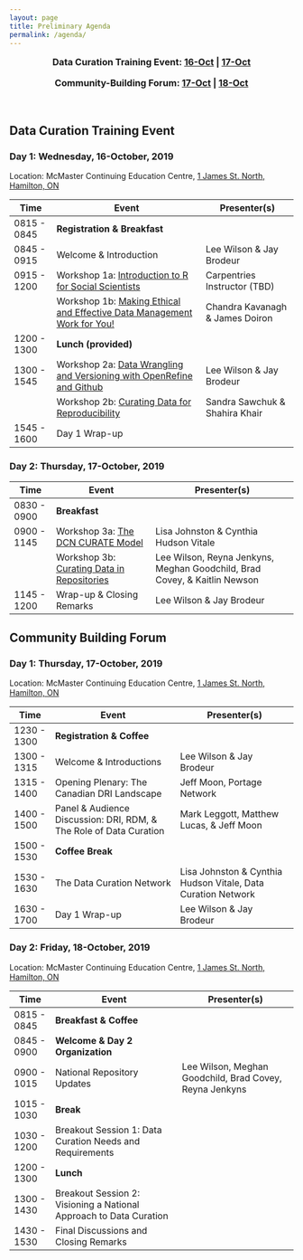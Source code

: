 ```yaml
---
layout: page
title: Preliminary Agenda
permalink: /agenda/
---
```

<!--
<p style="text-align:center; font-size:1.15em;"><a href="#day-1">Day 1: Data Curation Training Event</a> |
<a href="#day-2">Day 2: Data Curation Training Event</a></p>
<p style="text-align:center; font-size:1.15em;"><a href="#day-2a">Day 1: Community-Building Forum</a> |
<a href="#day-3">Day 2: Community-Building Forum</a></p>
<br />
-->

<p style="text-align:center; font-size:1.15em; font-weight: bold">Data Curation Training Event: <a href="#day-1">16-Oct</a> |
<a href="#day-2">17-Oct</a></p>
<p style="text-align:center; font-size:1.15em; font-weight: bold">Community-Building Forum: <a href="#day-2a">17-Oct</a> |
<a href="#day-3">18-Oct</a></p>
<br />

## Data Curation Training Event

<h3 id="day-1">Day 1: Wednesday, 16-October, 2019</h3>

<p class="post-meta">Location: McMaster Continuing Education Centre, <a href="https://goo.gl/maps/5kK3S6DEB4SJ8SYV8">1 James St. North, Hamilton, ON</a></p>

<table class="one">
  <thead>
    <tr>
	<th class="time">Time</th>
	<th class="session">Event</th>
	<th class="name">Presenter(s)</th>
    </tr>
  </thead>	
<tbody>
    <tr>
	<td>0815 - 0845</td>
	<td><strong>Registration & Breakfast</strong></td>
	    <td></td>
    </tr>
    <tr>
        <td>0845 - 0915</td>
        <td>Welcome & Introduction</td>
	<td>Lee Wilson & Jay Brodeur</td>
    </tr>
    <tr>
    	<td>0915 - 1200</td>
    	<td>Workshop 1a: <a href="../program#workshop-1a-introduction-to-r-for-social-scientists">Introduction to R for Social Scientists</a></td>
    	<td>Carpentries Instructor (TBD)</td>
    </tr>
    <tr>
    	<td></td>
    	<td>Workshop 1b: <a href="../program#workshop-1b-making-ethical-and-effective-data-management-work-for-you">Making Ethical and Effective Data Management Work for You!</a></td>
    	<td>Chandra Kavanagh & James Doiron</td>
    </tr>
    <tr>
	 <td>1200 - 1300</td>
	 <td><strong>Lunch (provided)</strong></td>
	 <td></td>
    </tr>
    <tr>	
	<td>1300 - 1545</td>
    	<td>Workshop 2a: <a href="../program#workshop-2a-data-wrangling-and-versioning-with-openrefine-and-github">Data Wrangling and Versioning with OpenRefine and Github</a></td>
    	<td>Lee Wilson & Jay Brodeur</td>
    </tr>
    <tr>	
	<td></td>
    	<td>Workshop 2b: <a href="../program#workshop-2b-curating-data-for-reproducibility">Curating Data for Reproducibility</a></td>
    	<td>Sandra Sawchuk & Shahira Khair</td>
    </tr>
    <tr>
        <td>1545 - 1600</td>
        <td>Day 1 Wrap-up</td>
	<td></td>
    </tr>	
</tbody>
</table>
    
    
<h3 id="day-2">Day 2: Thursday, 17-October, 2019</h3>


<table class="one">
  <thead>
    <tr>
	<th class="time">Time</th>
	<th class="session">Event</th>
	<th class="name">Presenter(s)</th>
    </tr>
  </thead>	
<tbody>
    <tr>
	<td>0830 - 0900</td>
	<td><strong>Breakfast</strong></td>
	<td></td>
    </tr>
    <tr>
    	<td>0900 - 1145</td>
	<td>Workshop 3a: <a href="../program#workshop-3a-the-dcn-curate-model">The DCN CURATE Model</a></td>
    	<td>Lisa Johnston & Cynthia Hudson Vitale</td>
    </tr>
    <tr>
    	<td></td>
    	<td>Workshop 3b: <a href="../program#workshop-3b-curating-data-in-repositories">Curating Data in Repositories</a></td>
    	<td>Lee Wilson, Reyna Jenkyns, Meghan Goodchild, Brad Covey, & Kaitlin Newson</td>
    </tr>
    <tr>
	 <td>1145 - 1200</td>
	 <td>Wrap-up & Closing Remarks</td>
    	 <td>Lee Wilson & Jay Brodeur</td>
    </tr>
</tbody>
</table>


## <a name="community-building-forum"></a> Community Building Forum

<h3 id="day-2a">Day 1: Thursday, 17-October, 2019</h3>
<p class="post-meta">Location: McMaster Continuing Education Centre, <a href="https://goo.gl/maps/5kK3S6DEB4SJ8SYV8">1 James St. North, Hamilton, ON</a></p>

<table class="one">
  <thead>
    <tr>
	<th class="time">Time</th>
	<th class="session">Event</th>
	<th class="name">Presenter(s)</th>
    </tr>
  </thead>	
<tbody>
    <tr>
	<td>1230 - 1300</td>
	<td><strong>Registration & Coffee</strong></td>
	<td></td>
    </tr>
    <tr>
        <td>1300 - 1315</td>
        <td>Welcome & Introductions</td>
	<td>Lee Wilson & Jay Brodeur</td>
    </tr>
    <tr>
    	<td>1315 - 1400</td>
    	<td>Opening Plenary: The Canadian DRI Landscape</td>
    	<td>Jeff Moon, Portage Network</td>
    </tr>
    <tr>
    	<td>1400 - 1500</td>
    	<td>Panel & Audience Discussion: DRI, RDM, & The Role of Data Curation</td>
    	<td>Mark Leggott, Matthew Lucas, & Jeff Moon</td>
    </tr>
    <tr>
	 <td>1500 - 1530</td>
	 <td><strong>Coffee Break</strong></td>
	 <td></td>
    </tr>
    <tr>	
	<td>1530 - 1630</td>
    	<td>The Data Curation Network</td>
    	<td>Lisa Johnston & Cynthia Hudson Vitale, Data Curation Network</td>
    </tr>
    <tr>	
	<td>1630 - 1700</td>
    	<td>Day 1 Wrap-up</td>
    	<td>Lee Wilson & Jay Brodeur</td>
    </tr>
</tbody>
</table>


<h3 id="day-3">Day 2: Friday, 18-October, 2019</h3>
<p class="post-meta">Location: McMaster Continuing Education Centre, <a href="https://goo.gl/maps/5kK3S6DEB4SJ8SYV8">1 James St. North, Hamilton, ON</a></p>

<table class="one">
  <thead>
    <tr>
	<th class="time">Time</th>
	<th class="session">Event</th>
	<th class="name">Presenter(s)</th>
    </tr>
  </thead>	
<tbody>
    <tr>
	<td>0815 - 0845</td>
	<td><strong>Breakfast & Coffee</strong></td>
	<td></td>
    </tr>
    <tr>
	<td>0845 - 0900</td>
	<td><strong>Welcome & Day 2 Organization</strong></td>
	<td></td>
    </tr>
    <tr>
        <td>0900 - 1015</td>
        <td>National Repository Updates</td>
	<td>Lee Wilson, Meghan Goodchild, Brad Covey, Reyna Jenkyns</td>
    </tr>
    <tr>
	 <td>1015 - 1030</td>
	 <td><strong>Break</strong></td>
	 <td></td>
    </tr>
    <tr>
    	<td>1030 - 1200</td>
    	<td>Breakout Session 1: Data Curation Needs and Requirements</td>
    	<td></td>
    </tr>	
    <tr>	
	<td>1200 - 1300</td>
	<td><strong>Lunch</strong></td>
	    <td></td>
    </tr>
    <tr>	
	<td>1300 - 1430</td>
    	<td>Breakout Session 2: Visioning a National Approach to Data Curation</td>
    	<td></td>
    </tr>
    <tr>	
	<td>1430 - 1530</td>
    	<td>Final Discussions and Closing Remarks</td>
    	<td></td>
    </tr>
</tbody>
</table>

